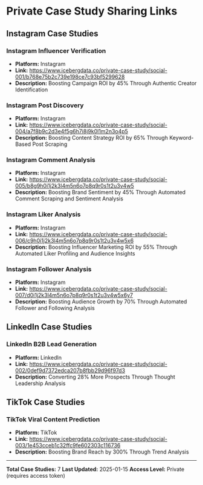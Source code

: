 # Private Case Study Sharing Links

## Instagram Case Studies

### Instagram Influencer Verification
- **Platform:** Instagram
- **Link:** https://www.icebergdata.co/private-case-study/social-001/b768e75b2c739e198ce7c93bf5299628
- **Description:** Boosting Campaign ROI by 45% Through Authentic Creator Identification

### Instagram Post Discovery
- **Platform:** Instagram
- **Link:** https://www.icebergdata.co/private-case-study/social-004/a7f8b9c2d3e4f5g6h7i8j9k0l1m2n3o4p5
- **Description:** Boosting Content Strategy ROI by 65% Through Keyword-Based Post Scraping

### Instagram Comment Analysis
- **Platform:** Instagram
- **Link:** https://www.icebergdata.co/private-case-study/social-005/b8g9h0i1j2k3l4m5n6o7p8q9r0s1t2u3v4w5
- **Description:** Boosting Brand Sentiment by 45% Through Automated Comment Scraping and Sentiment Analysis

### Instagram Liker Analysis
- **Platform:** Instagram
- **Link:** https://www.icebergdata.co/private-case-study/social-006/c9h0i1j2k3l4m5n6o7p8q9r0s1t2u3v4w5x6
- **Description:** Boosting Influencer Marketing ROI by 55% Through Automated Liker Profiling and Audience Insights

### Instagram Follower Analysis
- **Platform:** Instagram
- **Link:** https://www.icebergdata.co/private-case-study/social-007/d0i1j2k3l4m5n6o7p8q9r0s1t2u3v4w5x6y7
- **Description:** Boosting Audience Growth by 70% Through Automated Follower and Following Analysis

## LinkedIn Case Studies

### LinkedIn B2B Lead Generation
- **Platform:** LinkedIn
- **Link:** https://www.icebergdata.co/private-case-study/social-002/0def9d7372edca207b8fbb29d96f97d3
- **Description:** Converting 28% More Prospects Through Thought Leadership Analysis

## TikTok Case Studies

### TikTok Viral Content Prediction
- **Platform:** TikTok
- **Link:** https://www.icebergdata.co/private-case-study/social-003/1e453cceb1c32ffc9fe602303c116736
- **Description:** Boosting Brand Reach by 300% Through Trend Analysis

---

**Total Case Studies:** 7
**Last Updated:** 2025-01-15
**Access Level:** Private (requires access token)

